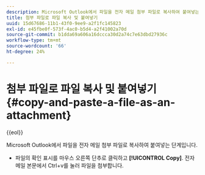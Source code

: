 ```yaml
---
description: Microsoft Outlook에서 파일을 전자 메일 첨부 파일로 복사하여 붙여넣는 단계입니다.
title: 첨부 파일로 파일 복사 및 붙여넣기
uuid: 15d67686-11b1-43f0-9ee9-a2f1fc145823
exl-id: e45fbe0f-573f-4ac0-b5d4-a2f41002a70d
source-git-commit: b1dda69a606a16dccca30d2a74c7e63dbd27936c
workflow-type: tm+mt
source-wordcount: '66'
ht-degree: 24%

---
```


# 첨부 파일로 파일 복사 및 붙여넣기{#copy-and-paste-a-file-as-an-attachment}

{{eol}}

Microsoft Outlook에서 파일을 전자 메일 첨부 파일로 복사하여 붙여넣는 단계입니다.

* 파일의 확인 표시를 마우스 오른쪽 단추로 클릭하고 **[!UICONTROL Copy]**. 전자 메일 본문에서 Ctrl+v를 눌러 파일을 첨부합니다.
